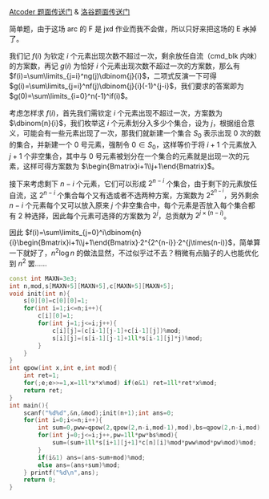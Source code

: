 [Atcoder 题面传送门](https://atcoder.jp/contests/arc096/tasks/arc096_c) & [洛谷题面传送门](https://www.luogu.com.cn/problem/AT4119)

简单题，由于这场 arc 的 F 是 jxd 作业而我不会做，所以只好来把这场的 E ~~水~~掉了。

我们记 $f(i)$ 为钦定 $i$ 个元素出现次数不超过一次，剩余放任自流（cmd_blk 内味）的方案数，再记 $g(i)$ 为恰好 $i$ 个元素出现次数不超过一次的方案数，那么有 $f(i)=\sum\limits_{j=i}^ng(j)\dbinom{j}{i}$，二项式反演一下可得 $g(i)=\sum\limits_{j=i}^nf(j)\dbinom{j}{i}(-1)^{j-i}$，我们要求的答案即为 $g(0)=\sum\limits_{i=0}^n(-1)^if(i)$。

考虑怎样求 $f(i)$，首先我们需钦定 $i$ 个元素出现不超过一次，方案数为 $\dbinom{n}{i}$，我们枚举这 $i$ 个元素划分入多少个集合，设为 $j$，根据组合意义，可能会有一些元素出现了一次，那我们就新建一个集合 $S_0$ 表示出现 $0$ 次的数的集合，并新建一个 $0$ 号元素，强制令 $0\in S_0$，这样等价于将 $i+1$ 个元素放入 $j+1$ 个非空集合，其中与 $0$ 号元素被划分在一个集合的元素就是出现一次的元素，这样可得方案数为 $\begin{Bmatrix}i+1\\j+1\end{Bmatrix}$。

接下来考虑剩下 $n-i$ 个元素，它们可以形成 $2^{n-i}$ 个集合，由于剩下的元素放任自流，这 $2^{n-i}$ 个集合每个又有选或者不选两种方案，方案数为 $2^{2^{n-i}}$，另外剩余 $n-i$ 个元素每个又可以放入原来 $j$ 个非空集合中，每个元素是否放入每个集合都有 $2$ 种选择，因此每个元素可选择的方案数为 $2^j$，总贡献为 $2^{j\times(n-i)}$。

因此 $f(i)=\sum\limits_{j=0}^i\dbinom{n}{i}\begin{Bmatrix}i+1\\j+1\end{Bmatrix}·2^{2^{n-i}}·2^{j\times(n-i)}$，简单算一下就好了，$n^2\log n$ 的做法显然，不过似乎过不去？稍微有点脑子的人也能优化到 $n^2$ 罢……

```cpp
const int MAXN=3e3;
int n,mod,s[MAXN+5][MAXN+5],c[MAXN+5][MAXN+5];
void init(int n){
	s[0][0]=c[0][0]=1;
	for(int i=1;i<=n;i++){
		c[i][0]=1;
		for(int j=1;j<=i;j++){
			c[i][j]=(c[i-1][j-1]+c[i-1][j])%mod;
			s[i][j]=(s[i-1][j-1]+1ll*s[i-1][j]*j)%mod;
		}
	}
}
int qpow(int x,int e,int mod){
	int ret=1;
	for(;e;e>>=1,x=1ll*x*x%mod) if(e&1) ret=1ll*ret*x%mod;
	return ret;
}
int main(){
	scanf("%d%d",&n,&mod);init(n+1);int ans=0;
	for(int i=0;i<=n;i++){
		int sum=0,pww=qpow(2,qpow(2,n-i,mod-1),mod),bs=qpow(2,n-i,mod),pw=1;
		for(int j=0;j<=i;j++,pw=1ll*pw*bs%mod){
			sum=(sum+1ll*s[i+1][j+1]*c[n][i]%mod*pww%mod*pw%mod)%mod;
		}
		if(i&1) ans=(ans-sum+mod)%mod;
		else ans=(ans+sum)%mod;
	} printf("%d\n",ans);
	return 0;
}
```

